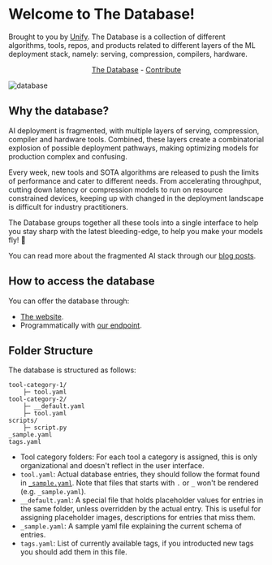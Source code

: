 # Welcome to The Database!

Brought to you by [Unify](https://unify.ai/). The Database is a collection of different algorithms, tools, repos, and products related to different layers of the ML deployment stack, namely: serving, compression, compilers, hardware.

<p align="center">
<a href="https://unify.ai/database">The Database</a> - <a href="CONTRIBUTING.md">Contribute</a>
</p>

![database](https://github.com/nassimberrada/database/blob/main/database.png)

## Why the database?

AI deployment is fragmented, with multiple layers of serving, compression, compiler and hardware tools. Combined, these layers create a combinatorial explosion of possible deployment pathways, making optimizing models for production complex and confusing. 

Every week, new tools and SOTA algorithms are released to push the limits of performance and cater to different needs. From accelerating throughput, cutting down latency or compression models to run on resource constrained devices, keeping up with changed in the deployment landscape is difficult for industry practitioners.

The Database groups together all these tools into a single interface to help you stay sharp with the latest bleeding-edge, to help you make your models fly! 🚀

You can read more about the fragmented AI stack through our [blog posts](https://unify.ai/blog).

## How to access the database

You can offer the database through:

- [The website](https://unify.ai/database).
- Programmatically with [our endpoint](docs/endpoint.md).

## Folder Structure

The database is structured as follows:

```
tool-category-1/
    ├─ tool.yaml
tool-category-2/
    ├─ __default.yaml
    ├─ tool.yaml
scripts/
    ├─ script.py
_sample.yaml
tags.yaml

```

- Tool category folders: For each tool a category is assigned, this is only organizational and doesn't reflect in the user interface.
- `tool.yaml`: Actual database entries, they should follow the format found in [`_sample.yaml`](_sample.yaml). Note that files that starts with `.` or `_` won't be rendered (e.g. `_sample.yaml`).
- `__default.yaml`: A special file that holds placeholder values for entries in the same folder, unless overridden by the actual entry. This is useful for assigning placeholder images, descriptions for entries that miss them.
- `_sample.yaml`: A sample yaml file explaining the current schema of entries.
- `tags.yaml`: List of currently available tags, if you introducted new tags you should add them in this file.
